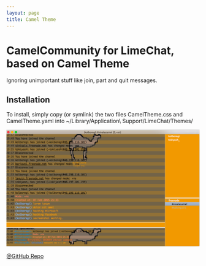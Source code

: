 ```yaml
---
layout: page
title: Camel Theme
---
```


# CamelCommunity for LimeChat, based on Camel Theme

Ignoring unimportant stuff like join, part and quit messages.

## Installation

To install, simply copy (or symlink) the two files CamelTheme.css and  CamelTheme.yaml
into ~/Library/Application\ Support/LimeChat/Themes/

![CamelTheme](https://raw.githubusercontent.com/DevCamel/CamelTheme/master/ScreenShot.png)

<a href="{{ site.github.repo }}/CamelTheme">@GitHub Repo</a>